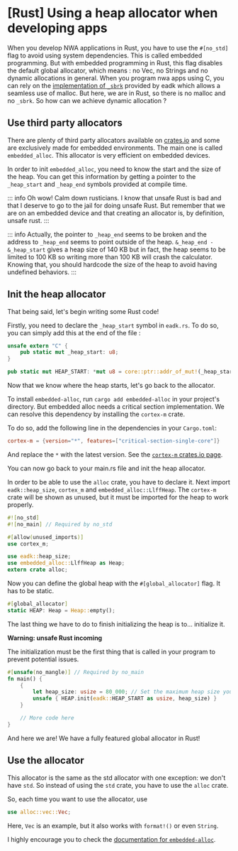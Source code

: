 # [Rust] Using a heap allocator when developing apps

When you develop NWA applications in Rust, you have to use the `#[no_std]` flag to avoid using system dependencies. This is called embedded programming. But with embedded programming in Rust, this flag disables the default global allocator, which means : no Vec, no Strings and no dynamic allocations in general. When you program nwa apps using C, you can rely on the [implementation of `_sbrk`](https://github.com/numworks/epsilon/blob/9072ab80a16d4c15222699f73896282a65eecd54/eadk/src/platform.c#L18) provided by eadk which allows a seamless use of malloc. But here, we are in Rust, so there is no malloc and no `_sbrk`. So how can we achieve dynamic allocation ?

## Use third party allocators

There are plenty of third party allocators available on [crates.io](https://crates.io/) and some are exclusively made for embedded environments. The main one is called `embedded_alloc`. This allocator is very efficient on embedded devices.

In order to init `embedded_alloc`, you need to know the start and the size of the heap. You can get this information by getting a pointer to the `_heap_start` and `_heap_end` symbols provided at compile time.

::: info Oh wow! Calm down rusticians. I know that unsafe Rust is bad and that I deserve to go to the jail for doing unsafe Rust. But remember that we are on an embedded device and that creating an allocator is, by definition, unsafe rust.
:::

::: info Actually, the pointer to `_heap_end` seems to be broken and the address to `_heap_end` seems to point outside of the heap. `&_heap_end - &_heap_start` gives a heap size of 140 KB but in fact, the heap seems to be limited to 100 KB so writing more than 100 KB will crash the calculator. Knowing that, you should hardcode the size of the heap to avoid having undefined behaviors.
:::


## Init the heap allocator
That being said, let's begin writing some Rust code!

Firstly, you need to declare the `_heap_start` symbol in `eadk.rs`. To do so, you can simply add this at the end of the file :
```rust
unsafe extern "C" {
    pub static mut _heap_start: u8;
}

pub static mut HEAP_START: *mut u8 = core::ptr::addr_of_mut!(_heap_start);
```

Now that we know where the heap starts, let's go back to the allocator.

To install `embedded-alloc`, run `cargo add embedded-alloc` in your project's directory. But embedded alloc needs a critical section implementation. We can resolve this dependency by installing the `cortex-m` crate.

To do so, add the following line in the dependencies in your `Cargo.toml`:

```toml
cortex-m = {version="*", features=["critical-section-single-core"]}
```
And replace the `*` with the latest version. See the [`cortex-m` crates.io page](https://crates.io/crates/cortex-m).

You can now go back to your main.rs file and init the heap allocator.

In order to be able to use the `alloc` crate, you have to declare it. Next import `eadk::heap_size`, `cortex_m` and `embedded_alloc::LlffHeap`. The `cortex-m` crate will be shown as unused, but it must be imported for the heap to work properly.

```rust
#![no_std]
#![no_main] // Required by no_std

#[allow(unused_imports)]
use cortex_m;

use eadk::heap_size;
use embedded_alloc::LlffHeap as Heap;
extern crate alloc;
```

Now you can define the global heap with the `#[global_allocator]` flag. It has to be static.
```rust
#[global_allocator]
static HEAP: Heap = Heap::empty();
```

The last thing we have to do to finish initializing the heap is to... initialize it.

**Warning: unsafe Rust incoming**

The initialization must be the first thing that is called in your program to prevent potential issues.
```rust
#[unsafe(no_mangle)] // Required by no_main
fn main() {
    {
        let heap_size: usize = 80_000; // Set the maximum heap size you want
        unsafe { HEAP.init(eadk::HEAP_START as usize, heap_size) }
    }

    // More code here
}
```

And here we are! We have a fully featured global allocator in Rust!

## Use the allocator

This allocator is the same as the std allocator with one exception: we don't have `std`. So instead of using the `std` crate, you have to use the `alloc` crate.

So, each time you want to use the allocator, use
```rust
use alloc::vec::Vec;
```
Here, `Vec` is an example, but it also works with `format!()` or even `String`.

I highly encourage you to check the [documentation for `embedded-alloc`](https://docs.rs/embedded-alloc/0.6.0/embedded_alloc/).